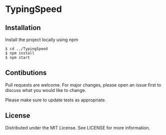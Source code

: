 # TypingSpeed


## Installation

Install the project locally using npm

```
$ cd ../TypingSpeed
$ npm install
$ npm start
```

## Contibutions

Pull requests are welcome. For major changes, please open an issue first to discuss what you would like to change.

Please make sure to update tests as appropriate.

## License

Distributed under the MIT License. See LICENSE for more information.
